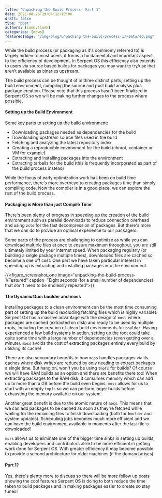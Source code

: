 ```yaml
---
title: "Unpacking the Build Process: Part 1"
date: 2021-08-25T19:04:12+10:00
draft: false
type: "post"
authors: [sunnyflunk]
categories: [news]
featuredImage: "/img/blog/unpacking-the-build-process-1/Featured.png"
---
```


While the build process (or packaging as it's commonly referred to) is largely hidden to most users, it forms a
fundamental and important aspect to the efficiency of development. In Serpent OS this efficiency also extends to
users via source based builds for packages you may want to try/use that aren't available as binaries upstream.

<!--more-->

The build process can be thought of in three distinct parts, setting up the build environment, compiling the source
and post build analysis plus package creation. Please note that this process hasn't been finalized in Serpent OS so
we will be making further changes to the process where possible.

#### Setting up the Build Environment

Some key parts to setting up the build environment:

- Downloading packages needed as dependencies for the build
- Downloading upstream source files used in the build
- Fetching and analyzing the latest repository index
- Creating a reproducible environment for the build (chroot, container or VM for example)
- Extracting and installing packages into the environment
- Extracting tarballs for the build (this is frequently incorporated as part of the build process instead)

While the focus of early optimization work has been on build time performance, there's more overhead to creating
packages time than simply compiling code. Now the compiler is in a good place, we can explore the rest of the
build process.

#### Packaging is More than just Compile Time

There's been plenty of progress in speeding up the creation of the build environment such as parallel downloads to
reduce connection overhead and using `zstd` for the fast decompression of packages. But there's more that we can
do to provide an optimal experience to our packagers.

Some parts of the process are challenging to optimize as while you can download multiple files at once to ensure
maximum throughput, you are still ultimately limited by your internet speed. When packaging regularly (or building
a single package multiple times), downloaded files are cached so become a one off cost. One part we have taken
particular interest in speeding up is extracting and installing packages into the environment.

{{<figure_screenshot_one image="unpacking-the-build-process-1/Featured" caption="Eight seconds (for a small number of dependencies) that don't need to be endlessly repeated">}}

#### The Dynamic Duo: boulder and moss

Installing packages to a clean environment can be the most time consuming part of setting up the build (excluding
fetching files which is highly variable). Serpent OS has a massive advantage with the design of `moss` where
packages are cached (extracted on disk) and ready to be used by multiple roots, including the creation of clean
build environments for `boulder`. Having experienced a few build systems in action, setting up the root could take
quite some time with a large number of dependencies (even getting over a minute). `moss` avoids the cost of extracting
packages entirely every build by utilizing its cache!

There are also secondary benefits to how `moss` handles packages via its caches where disk writes are reduced by only
needing to extract packages a single time. But hang on, won't you be using `tmpfs` for builds? Of course we will have
RAM builds as an option and there are benefits there too! When extracting packages to the RAM disk, it consumes memory
which can add up to more than a GB before the build even begins. `moss` allows for us to start with an empty `tmpfs` so
we can perform larger builds before exhausting the memory available on our system.

Another great benefit is due to the atomic nature of `moss`. This means that we can add packages to be cached as
soon as they're fetched while waiting for the remaining files to finish downloading (both for `boulder` and system
updates). Scheduling jobs becomes much more efficient and we can have the build environment available in moments after
the last file is downloaded!

`moss` allows us to eliminate one of the bigger time sinks in setting up builds, enabling developers and
contributors alike to be more efficient in getting work done for Serpent OS. With greater efficiency it may become
possible to provide a second architecture for older machines (if the demand arises).

#### Part 1?

Yes, there's plenty more to discuss so there will be more follow up posts showing the cool features Serpent OS is doing
to both reduce the time taken to build packages and in making packages easier to create so stay tuned!
